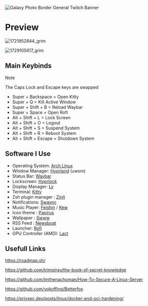 
![Galaxy Photo Border General Twitch Banner](https://github.com/DHDcc/MyHyprland/assets/146121644/f726db8a-7dd3-479e-9f11-b468de25ad4d)







# Preview
![1721952844_grim](https://github.com/user-attachments/assets/1352ccf6-304d-4b2d-a14f-ca633a71ec60)

![1729105617_grim](https://github.com/user-attachments/assets/4d54e5fe-a466-4725-9799-0e4cb868b396)





## Main Keybinds
> [!NOTE]
> The Caps Lock and Escape keys are swapped

* Super + Backspace = Open Kitty
* Super + Q = Kill Active Window
* Super + Shift + B  = Reload Waybar
* Super + Space = Open Rofi
* Alt + Shift + L = Lock Screen
* Alt + Shift + O = Logout
* Alt + Shift + S = Suspend System
* Alt + Shift + R = Reboot System
* Alt + Shift + Escape = Shutdown System
  
## Software I Use

* Operating System: [Arch Linux](https://archlinux.org/)
* Window Manager: [Hyprland](https://github.com/hyprwm/Hyprland) (uwsm)
* Status Bar: [Waybar](https://github.com/Alexays/Waybar)
* Lockscreen: [Hyprlock](https://github.com/hyprwm/hyprlock)
* Display Manager: [Ly](https://github.com/fairyglade/ly)
* Terminal: [Kitty](https://github.com/kovidgoyal/kitty)
* Zsh plugin manager : [Zinit](https://github.com/zdharma-continuum/zinit) 
* Notifications: [Swaync](https://github.com/ErikReider/SwayNotificationCenter)
* Music Player: [Feishin](https://github.com/jeffvli/feishin) / [Kew](https://github.com/ravachol/kew)
* Icon theme : [Papirus](https://github.com/PapirusDevelopmentTeam/papirus-icon-theme)
* Wallpaper : [Swww](https://github.com/LGFae/swww)
* RSS Feed : [Newsboat](https://github.com/newsboat/newsboat) 
* Launcher: [Rofi](https://github.com/lbonn/rofi)
* GPU Controller (AMD): [Lact](https://github.com/ilya-zlobintsev/LACT)

## Usefull Links

https://roadmap.sh/

https://github.com/trimstray/the-book-of-secret-knowledge

https://github.com/imthenachoman/How-To-Secure-A-Linux-Server

https://github.com/yokoffing/Betterfox

https://privsec.dev/posts/linux/docker-and-oci-hardening/




